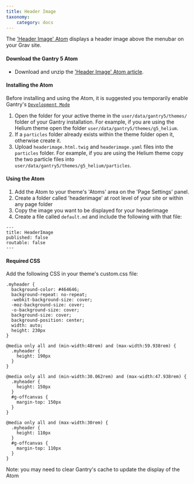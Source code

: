 ```yaml
---
title: Header Image
taxonomy:
    category: docs
---
```


The ['Header Image' Atom](https://github.com/hibbitts-design/grav-gantry5-particle-edit-view-page-in-git) displays a header image above the menubar on your Grav site.

#### Download the Gantry 5 Atom
* Download and unzip the ['Header Image' Atom article](https://github.com/hibbitts-design/grav-gantry-atom-header-image/archive/master.zip).

#### Installing the Atom

Before installing and using the Atom, it is suggested you temporarily enable Gantry's [`Development Mode`](http://docs.gantry.org/gantry5/configure/extras)

1. Open the folder for your active theme in the `user/data/gantry5/themes/` folder of your Gantry installation. For example, if you are using the Helium theme open the folder `user/data/gantry5/themes/g5_helium`.
2. If a `particles` folder already exists within the theme folder open it, otherwise create it.
3. Upload `headerimage.html.twig` and `headerimage.yaml` files into the `particles` folder. For example, if you are using the Helium theme copy the two particle files into `user/data/gantry5/themes/g5_helium/particles`.

#### Using the Atom
1. Add the Atom to your theme's 'Atoms' area on the 'Page Settings' panel.
2. Create a folder called 'headerimage' at root level of your site or within any page folder
3. Copy the image you want to be displayed for your headerimage
4. Create a file called `default.md` and include the following with that file:

```
---
title: HeaderImage
published: false
routable: false
---
```

#### Required CSS
Add the following CSS in your theme's custom.css file:

```
.myheader {
  background-color: #464646;
  background-repeat: no-repeat;
  -webkit-background-size: cover;
  -moz-background-size: cover;
  -o-background-size: cover;
  background-size: cover;
  background-position: center;
  width: auto;
  height: 230px
}

@media only all and (min-width:48rem) and (max-width:59.938rem) {
  .myheader {
    height: 190px
  }
}

@media only all and (min-width:30.062rem) and (max-width:47.938rem) {
  .myheader {
    height: 150px
  }
  #g-offcanvas {
    margin-top: 150px
  }
}

@media only all and (max-width:30rem) {
  .myheader {
    height: 110px
  }
  #g-offcanvas {
    margin-top: 110px
  }
}
```

Note: you may need to clear Gantry's cache to update the display of the Atom
